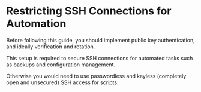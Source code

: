 # Restricting SSH Connections for Automation

Before following this guide, you should implement public key
authentication, and ideally verification and rotation.

This setup is required to secure SSH connections for automated tasks
such as backups and configuration management.

Otherwise you would need to use passwordless and keyless (completely
open and unsecured) SSH access for scripts.
